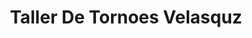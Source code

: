 ---
title: "Taller De Tornoes Velasquz"
url: /mazatenango/taller-de-tornoes-velasquz/
shop: Motorrad
---